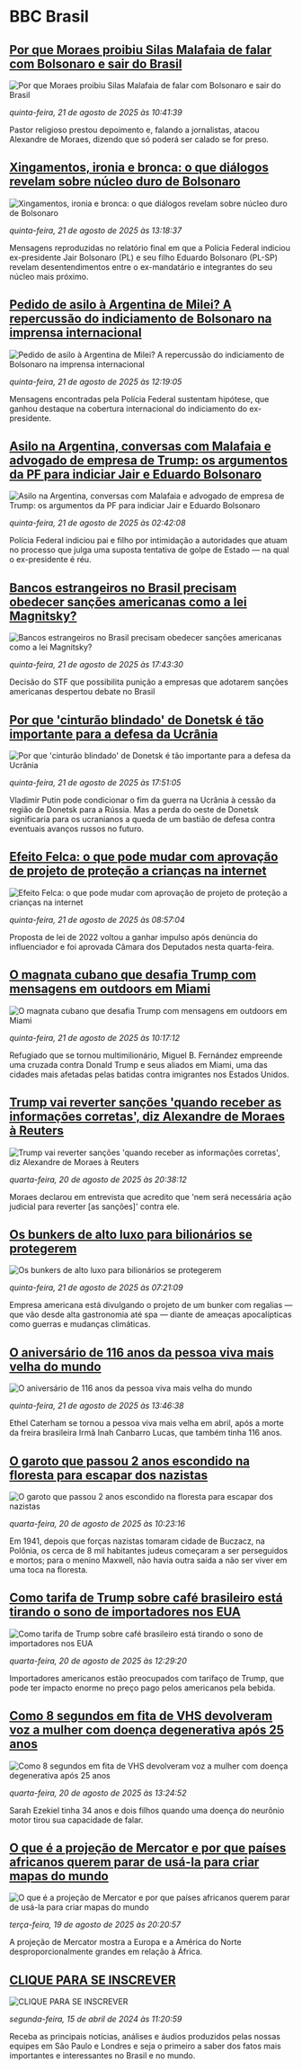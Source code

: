 # BBC Brasil## [Por que Moraes proibiu Silas Malafaia de falar com Bolsonaro e sair do Brasil](https://www.bbc.com/portuguese/articles/cwy0je80ezqo?at_medium=RSS&at_campaign=rss?at_campaign=githubrss)![Por que Moraes proibiu Silas Malafaia de falar com Bolsonaro e sair do Brasil](https://ichef.bbci.co.uk/ace/ws/240/cpsprodpb/9452/live/6b610d70-7e63-11f0-90b7-f1a1efbee763.jpg)_quinta-feira, 21 de agosto de 2025 às 10:41:39_Pastor religioso prestou depoimento e, falando a jornalistas, atacou Alexandre de Moraes, dizendo que só poderá ser calado se for preso.## [Xingamentos, ironia e bronca: o que diálogos revelam sobre núcleo duro de Bolsonaro](https://www.bbc.com/portuguese/articles/c5y2v2k4n6go?at_medium=RSS&at_campaign=rss?at_campaign=githubrss)![Xingamentos, ironia e bronca: o que diálogos revelam sobre núcleo duro de Bolsonaro](https://ichef.bbci.co.uk/ace/ws/240/cpsprodpb/8889/live/49eb6550-7e81-11f0-9e05-3dbec5559644.png)_quinta-feira, 21 de agosto de 2025 às 13:18:37_Mensagens reproduzidas no relatório final em que a Polícia Federal indiciou ex-presidente Jair Bolsonaro (PL) e seu filho Eduardo Bolsonaro (PL-SP) revelam desentendimentos entre o ex-mandatário e integrantes do seu núcleo mais próximo.## [Pedido de asilo à Argentina de Milei? A repercussão do indiciamento de Bolsonaro na imprensa internacional](https://www.bbc.com/portuguese/articles/cj6y0ypw98po?at_medium=RSS&at_campaign=rss?at_campaign=githubrss)![Pedido de asilo à Argentina de Milei? A repercussão do indiciamento de Bolsonaro na imprensa internacional](https://ichef.bbci.co.uk/ace/ws/240/cpsprodpb/758a/live/ebffee90-7e74-11f0-8eec-4ff8283ed204.jpg)_quinta-feira, 21 de agosto de 2025 às 12:19:05_Mensagens encontradas pela Polícia Federal sustentam hipótese, que ganhou destaque na cobertura internacional do indiciamento do ex-presidente.## [Asilo na Argentina, conversas com Malafaia e advogado de empresa de Trump: os argumentos da PF para indiciar Jair e Eduardo Bolsonaro](https://www.bbc.com/portuguese/articles/c17nvepqny1o?at_medium=RSS&at_campaign=rss?at_campaign=githubrss)![Asilo na Argentina, conversas com Malafaia e advogado de empresa de Trump: os argumentos da PF para indiciar Jair e Eduardo Bolsonaro](https://ichef.bbci.co.uk/ace/ws/240/cpsprodpb/7870/live/0e493800-7e23-11f0-9c10-137697d014c5.jpg)_quinta-feira, 21 de agosto de 2025 às 02:42:08_Polícia Federal indiciou pai e filho por intimidação a autoridades que atuam no processo que julga uma suposta tentativa de golpe de Estado — na qual o ex-presidente é réu.## [Bancos estrangeiros no Brasil precisam obedecer sanções americanas como a lei Magnitsky?](https://www.bbc.com/portuguese/articles/cr5r1r32q4zo?at_medium=RSS&at_campaign=rss?at_campaign=githubrss)![Bancos estrangeiros no Brasil precisam obedecer sanções americanas como a lei Magnitsky?](https://ichef.bbci.co.uk/ace/ws/240/cpsprodpb/11f1/live/42b2d180-7e89-11f0-ab3e-bd52082cd0ae.jpg)_quinta-feira, 21 de agosto de 2025 às 17:43:30_Decisão do STF que possibilita punição a empresas que adotarem sanções americanas despertou debate no Brasil## [Por que 'cinturão blindado' de Donetsk é tão importante para a defesa da Ucrânia](https://www.bbc.com/portuguese/articles/cpv0x2103rgo?at_medium=RSS&at_campaign=rss?at_campaign=githubrss)![Por que 'cinturão blindado' de Donetsk é tão importante para a defesa da Ucrânia](https://ichef.bbci.co.uk/ace/ws/240/cpsprodpb/3fd8/live/e90c2a40-7dd5-11f0-88a2-b9725373e32e.jpg)_quinta-feira, 21 de agosto de 2025 às 17:51:05_Vladimir Putin pode condicionar o fim da guerra na Ucrânia à cessão da região de Donetsk para a Rússia. Mas a perda do oeste de Donetsk significaria para os ucranianos a queda de um bastião de defesa contra eventuais avanços russos no futuro.## [Efeito Felca: o que pode mudar com aprovação de projeto de proteção a crianças na internet](https://www.bbc.com/portuguese/articles/clyje9weq0lo?at_medium=RSS&at_campaign=rss?at_campaign=githubrss)![Efeito Felca: o que pode mudar com aprovação de projeto de proteção a crianças na internet](https://ichef.bbci.co.uk/ace/ws/240/cpsprodpb/10e4/live/38398e70-7c1c-11f0-83cc-c5da98c419b8.jpg)_quinta-feira, 21 de agosto de 2025 às 08:57:04_Proposta de lei de 2022 voltou a ganhar impulso após denúncia do influenciador e foi aprovada Câmara dos Deputados nesta quarta-feira.## [O magnata cubano que desafia Trump com mensagens em outdoors em Miami](https://www.bbc.com/portuguese/articles/c2en4ne1w1ro?at_medium=RSS&at_campaign=rss?at_campaign=githubrss)![O magnata cubano que desafia Trump com mensagens em outdoors em Miami](https://ichef.bbci.co.uk/ace/ws/240/cpsprodpb/a623/live/be170cb0-7c68-11f0-8e97-8b083be043dc.jpg)_quinta-feira, 21 de agosto de 2025 às 10:17:12_Refugiado que se tornou multimilionário, Miguel B. Fernández empreende uma cruzada contra Donald Trump e seus aliados em Miami, uma das cidades mais afetadas pelas batidas contra imigrantes nos Estados Unidos.## [Trump vai reverter sanções 'quando receber as informações corretas', diz Alexandre de Moraes à Reuters](https://www.bbc.com/portuguese/articles/cm2v97494gqo?at_medium=RSS&at_campaign=rss?at_campaign=githubrss)![Trump vai reverter sanções 'quando receber as informações corretas', diz Alexandre de Moraes à Reuters](https://ichef.bbci.co.uk/ace/ws/240/cpsprodpb/029a/live/31a85d70-7e01-11f0-83cc-c5da98c419b8.jpg)_quarta-feira, 20 de agosto de 2025 às 20:38:12_Moraes declarou em entrevista que acredito que 'nem será necessária ação judicial para reverter [as sanções]' contra ele.## [Os bunkers de alto luxo para bilionários se protegerem](https://www.bbc.com/portuguese/articles/cz71yxvdgeyo?at_medium=RSS&at_campaign=rss?at_campaign=githubrss)![Os bunkers de alto luxo para bilionários se protegerem](https://ichef.bbci.co.uk/ace/ws/240/cpsprodpb/1162/live/efa11310-7c64-11f0-83cc-c5da98c419b8.png)_quinta-feira, 21 de agosto de 2025 às 07:21:09_Empresa americana está divulgando o projeto de um bunker com regalias — que vão desde alta gastronomia até spa — diante de ameaças apocalípticas como guerras e mudanças climáticas.## [O aniversário de 116 anos da pessoa viva mais velha do mundo](https://www.bbc.com/portuguese/articles/cr4e1q31d92o?at_medium=RSS&at_campaign=rss?at_campaign=githubrss)![O aniversário de 116 anos da pessoa viva mais velha do mundo](https://ichef.bbci.co.uk/ace/ws/240/cpsprodpb/545d/live/b002ec20-7dcb-11f0-88a2-b9725373e32e.jpg)_quinta-feira, 21 de agosto de 2025 às 13:46:38_Ethel Caterham se tornou a pessoa viva mais velha em abril, após a morte da freira brasileira Irmã Inah Canbarro Lucas, que também tinha 116 anos.## [O garoto que passou 2 anos escondido na floresta para escapar dos nazistas](https://www.bbc.com/portuguese/articles/cj93e403y9yo?at_medium=RSS&at_campaign=rss?at_campaign=githubrss)![O garoto que passou 2 anos escondido na floresta para escapar dos nazistas](https://ichef.bbci.co.uk/ace/ws/240/cpsprodpb/95d1/live/ad26eac0-36fd-11f0-8947-7d6241f9fce9.jpg)_quarta-feira, 20 de agosto de 2025 às 10:23:16_Em 1941, depois que forças nazistas tomaram cidade de Buczacz, na Polônia, os cerca de 8 mil habitantes judeus começaram a ser perseguidos e mortos; para o menino Maxwell, não havia outra saída a não ser viver em uma toca na floresta.## [Como tarifa de Trump sobre café brasileiro está tirando o sono de importadores nos EUA](https://www.bbc.com/portuguese/articles/c5ypjd8x85jo?at_medium=RSS&at_campaign=rss?at_campaign=githubrss)![Como tarifa de Trump sobre café brasileiro está tirando o sono de importadores nos EUA](https://ichef.bbci.co.uk/ace/ws/240/cpsprodpb/ad3c/live/122f4c40-7da9-11f0-a34f-318be3fb0481.jpg)_quarta-feira, 20 de agosto de 2025 às 12:29:20_Importadores americanos estão preocupados com tarifaço de Trump, que pode ter impacto enorme no preço pago pelos americanos pela bebida.## [Como 8 segundos em fita de VHS devolveram voz a mulher com doença degenerativa após 25 anos](https://www.bbc.com/portuguese/articles/cx29gz8pg8qo?at_medium=RSS&at_campaign=rss?at_campaign=githubrss)![Como 8 segundos em fita de VHS devolveram voz a mulher com doença degenerativa após 25 anos](https://ichef.bbci.co.uk/ace/ws/240/cpsprodpb/c946/live/409dcbf0-7d0f-11f0-83cc-c5da98c419b8.jpg)_quarta-feira, 20 de agosto de 2025 às 13:24:52_Sarah Ezekiel tinha 34 anos e dois filhos quando uma doença do neurônio motor tirou sua capacidade de falar.## [O que é a projeção de Mercator e por que países africanos querem parar de usá-la para criar mapas do mundo ](https://www.bbc.com/portuguese/articles/cy4dwjgpwkjo?at_medium=RSS&at_campaign=rss?at_campaign=githubrss)![O que é a projeção de Mercator e por que países africanos querem parar de usá-la para criar mapas do mundo ](https://ichef.bbci.co.uk/ace/ws/240/cpsprodpb/a70d/live/d3a2b9c0-7d09-11f0-ab3e-bd52082cd0ae.png)_terça-feira, 19 de agosto de 2025 às 20:20:57_A projeção de Mercator mostra a Europa e a América do Norte desproporcionalmente grandes em relação à África.## [CLIQUE PARA SE INSCREVER](https://bbc.in/3UkB2wH?at_medium=RSS&at_campaign=rss?at_campaign=githubrss)![CLIQUE PARA SE INSCREVER](https://ichef.bbci.co.uk/ace/standard/240/cpsprodpb/45da/live/56e64420-2264-11ef-80aa-699d54c46324.png)_segunda-feira, 15 de abril de 2024 às 11:20:59_Receba as principais notícias, análises e áudios produzidos pelas nossas equipes em São Paulo e Londres e seja o primeiro a saber dos fatos mais importantes e interessantes no Brasil e no mundo.